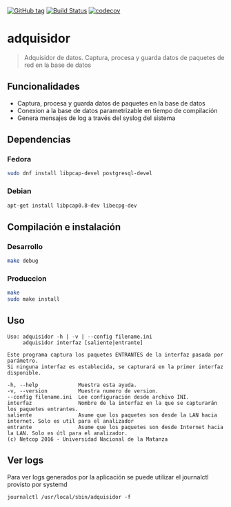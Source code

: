 [![GitHub tag](https://img.shields.io/github/tag/Grupo106/adquisidor.svg?maxAge=2592000?style=plastic)](https://github.com/Grupo106/adquisidor/releases)
[![Build Status](https://travis-ci.org/Grupo106/adquisidor.svg?branch=master)](https://travis-ci.org/Grupo106/adquisidor)
[![codecov](https://codecov.io/gh/Grupo106/adquisidor/branch/master/graph/badge.svg)](https://codecov.io/gh/Grupo106/adquisidor)

adquisidor
======================================================
> Adquisidor de datos. Captura, procesa y guarda datos de paquetes de red en la base de datos


Funcionalidades
------------------------------------------------------
* Captura, procesa y guarda datos de paquetes en la base de datos
* Conexion a la base de datos parametrizable en tiempo de compilación
* Genera mensajes de log a través del syslog del sistema


Dependencias
-------------------------------------------------------

### Fedora

```sh
sudo dnf install libpcap-devel postgresql-devel
```

### Debian

```sh
apt-get install libpcap0.8-dev libecpg-dev
```

Compilación e instalación
-------------------------------------------------------
### Desarrollo
```sh
make debug
```

### Produccion
```sh
make
sudo make install
```

Uso
-------------------------------------------------------
```
Uso: adquisidor -h | -v | --config filename.ini
     adquisidor interfaz [saliente|entrante]

Este programa captura los paquetes ENTRANTES de la interfaz pasada por parámetro.
Si ninguna interfaz es establecida, se capturará en la primer interfaz disponible.

-h, --help             Muestra esta ayuda.
-v, --version          Muestra numero de version.
--config filename.ini  Lee configuración desde archivo INI.
interfaz               Nombre de la interfaz en la que se capturarán los paquetes entrantes.
saliente               Asume que los paquetes son desde la LAN hacia internet. Solo es util para el analizador
entrante               Asume que los paquetes son desde Internet hacia la LAN. Solo es útl para el analizador.
(c) Netcop 2016 - Universidad Nacional de la Matanza
```

Ver logs
-------------------------------------------------------
Para ver logs generados por la aplicación se puede utilizar el journalctl
provisto por systemd
```
journalctl /usr/local/sbin/adquisidor -f
```
